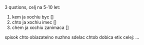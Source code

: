 3 qustions, celj na 5-10 let:
1. kem ja xochiu byc []
2. chto ja xochiu imec []
3. chem ja xochiu zanimaca []

spisok chto obiazatelno nuzhno sdelac chtob dobica etix celej:
...



